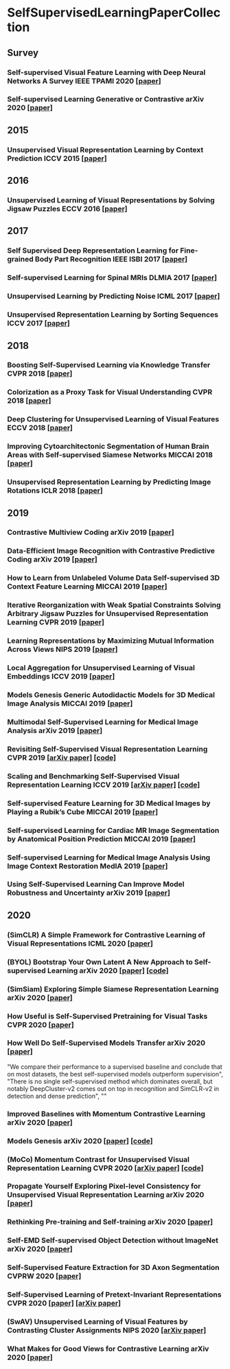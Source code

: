 # SelfSupervisedLearningPaperCollection

## Survey
### Self-supervised Visual Feature Learning with Deep Neural Networks A Survey IEEE TPAMI 2020 [[paper]](https://ieeexplore.ieee.org/document/9086055)
### Self-supervised Learning Generative or Contrastive arXiv 2020 [[paper]](https://arxiv.org/abs/2006.08218)

## 2015
### Unsupervised Visual Representation Learning by Context Prediction ICCV 2015 [[paper]](https://www.cv-foundation.org/openaccess/content_iccv_2015/html/Doersch_Unsupervised_Visual_Representation_ICCV_2015_paper.html)

## 2016
### Unsupervised Learning of Visual Representations by Solving Jigsaw Puzzles ECCV 2016 [[paper]](https://arxiv.org/abs/1603.09246)

## 2017
### Self Supervised Deep Representation Learning for Fine-grained Body Part Recognition IEEE ISBI 2017 [[paper]](https://ieeexplore.ieee.org/document/7950587)
### Self-supervised Learning for Spinal MRIs DLMIA 2017 [[paper]](https://arxiv.org/abs/1708.00367)
### Unsupervised Learning by Predicting Noise ICML 2017 [[paper]](https://dl.acm.org/doi/10.5555/3305381.3305435)
### Unsupervised Representation Learning by Sorting Sequences ICCV 2017 [[paper]](https://arxiv.org/abs/1708.01246)

## 2018
### Boosting Self-Supervised Learning via Knowledge Transfer CVPR 2018 [[paper]](http://openaccess.thecvf.com/content_cvpr_2018/html/Noroozi_Boosting_Self-Supervised_Learning_CVPR_2018_paper.html)
### Colorization as a Proxy Task for Visual Understanding CVPR 2018 [[paper]](https://arxiv.org/abs/1703.04044)
### Deep Clustering for Unsupervised Learning of Visual Features ECCV 2018 [[paper]](https://arxiv.org/abs/1807.05520)
### Improving Cytoarchitectonic Segmentation of Human Brain Areas with Self-supervised Siamese Networks MICCAI 2018 [[paper]](https://link.springer.com/chapter/10.1007%2F978-3-030-00931-1_76)
### Unsupervised Representation Learning by Predicting Image Rotations ICLR 2018 [[paper]](https://arxiv.org/abs/1803.07728)

## 2019
### Contrastive Multiview Coding arXiv 2019 [[paper]](https://arxiv.org/abs/1906.05849)
### Data-Efficient Image Recognition with Contrastive Predictive Coding arXiv 2019 [[paper]](https://arxiv.org/abs/1905.09272)
### How to Learn from Unlabeled Volume Data Self-supervised 3D Context Feature Learning MICCAI 2019 [[paper]](https://link.springer.com/chapter/10.1007/978-3-030-32226-7_72)
### Iterative Reorganization with Weak Spatial Constraints Solving Arbitrary Jigsaw Puzzles for Unsupervised Representation Learning CVPR 2019 [[paper]](http://openaccess.thecvf.com/content_CVPR_2019/html/Wei_Iterative_Reorganization_With_Weak_Spatial_Constraints_Solving_Arbitrary_Jigsaw_Puzzles_CVPR_2019_paper.html)
### Learning Representations by Maximizing Mutual Information Across Views NIPS 2019 [[paper]](http://papers.nips.cc/paper/9686-learning-representations-by-maximizing-mutual-information-across-views)
### Local Aggregation for Unsupervised Learning of Visual Embeddings ICCV 2019 [[paper]](http://openaccess.thecvf.com/content_ICCV_2019/html/Zhuang_Local_Aggregation_for_Unsupervised_Learning_of_Visual_Embeddings_ICCV_2019_paper.html)
### Models Genesis Generic Autodidactic Models for 3D Medical Image Analysis MICCAI 2019 [[paper]](https://link.springer.com/chapter/10.1007/978-3-030-32251-9_42)
### Multimodal Self-Supervised Learning for Medical Image Analysis arXiv 2019 [[paper]](https://arxiv.org/abs/1912.05396)
### Revisiting Self-Supervised Visual Representation Learning CVPR 2019 [[arXiv paper]](https://arxiv.org/abs/1901.09005) [[code]](https://github.com/google/revisiting-self-supervised)
### Scaling and Benchmarking Self-Supervised Visual Representation Learning ICCV 2019 [[arXiv paper]](https://arxiv.org/abs/1905.01235) [[code]](https://github.com/facebookresearch/fair_self_supervision_benchmark)
### Self-supervised Feature Learning for 3D Medical Images by Playing a Rubik’s Cube MICCAI 2019 [[paper]](https://arxiv.org/abs/1910.02241)
### Self-supervised Learning for Cardiac MR Image Segmentation by Anatomical Position Prediction MICCAI 2019 [[paper]](https://arxiv.org/abs/1907.02757)
### Self-supervised Learning for Medical Image Analysis Using Image Context Restoration MedIA 2019 [[paper]](https://www.sciencedirect.com/science/article/abs/pii/S1361841518304699)
### Using Self-Supervised Learning Can Improve Model Robustness and Uncertainty arXiv 2019 [[paper]](https://arxiv.org/abs/1906.12340)

## 2020
### (SimCLR) A Simple Framework for Contrastive Learning of Visual Representations ICML 2020 [[paper]](https://arxiv.org/abs/2002.05709)
### (BYOL) Bootstrap Your Own Latent A New Approach to Self-supervised Learning arXiv 2020 [[paper]](https://arxiv.org/abs/2006.07733) [[code]](https://github.com/deepmind/deepmind-research/tree/master/byol)
### (SimSiam) Exploring Simple Siamese Representation Learning arXiv 2020 [[paper]](https://arxiv.org/abs/2011.10566)
### How Useful is Self-Supervised Pretraining for Visual Tasks CVPR 2020 [[paper]](https://arxiv.org/abs/2003.14323)
### How Well Do Self-Supervised Models Transfer arXiv 2020 [[paper]](https://arxiv.org/abs/2011.13377)
"We compare their performance to a supervised baseline and conclude that on most datasets, the best self-supervised models outperform supervision", "There is no single self-supervised method which dominates overall, but notably DeepCluster-v2 comes out on top in recognition and SimCLR-v2 in detection and dense prediction", ""
### Improved Baselines with Momentum Contrastive Learning arXiv 2020 [[paper]](https://arxiv.org/abs/2003.04297)
### Models Genesis arXiv 2020 [[paper]](https://arxiv.org/abs/2004.07882) [[code]]()
### (MoCo) Momentum Contrast for Unsupervised Visual Representation Learning CVPR 2020 [[arXiv paper]](https://arxiv.org/abs/1911.05722) [[code]](https://github.com/facebookresearch/moco)
### Propagate Yourself Exploring Pixel-level Consistency for Unsupervised Visual Representation Learning arXiv 2020 [[paper]]()
### Rethinking Pre-training and Self-training arXiv 2020 [[paper]](https://arxiv.org/abs/2006.06882)
### Self-EMD Self-supervised Object Detection without ImageNet arXiv 2020 [[paper]]()
### Self-Supervised Feature Extraction for 3D Axon Segmentation CVPRW 2020 [[paper]](https://arxiv.org/abs/2004.09629)
### Self-Supervised Learning of Pretext-Invariant Representations CVPR 2020 [[paper]](https://openaccess.thecvf.com/content_CVPR_2020/html/Misra_Self-Supervised_Learning_of_Pretext-Invariant_Representations_CVPR_2020_paper.html) [[arXiv paper]](https://arxiv.org/abs/1912.01991)
### (SwAV) Unsupervised Learning of Visual Features by Contrasting Cluster Assignments NIPS 2020 [[arXiv paper]](https://arxiv.org/abs/2006.09882)
### What Makes for Good Views for Contrastive Learning arXiv 2020 [[paper]](https://arxiv.org/abs/2005.10243)
